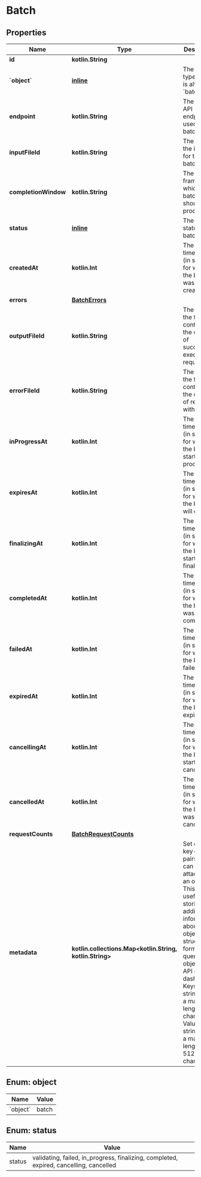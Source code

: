 
# Batch

## Properties
| Name | Type | Description | Notes |
| ------------ | ------------- | ------------- | ------------- |
| **id** | **kotlin.String** |  |  |
| **&#x60;object&#x60;** | [**inline**](#&#x60;Object&#x60;) | The object type, which is always &#x60;batch&#x60;. |  |
| **endpoint** | **kotlin.String** | The OpenAI API endpoint used by the batch. |  |
| **inputFileId** | **kotlin.String** | The ID of the input file for the batch. |  |
| **completionWindow** | **kotlin.String** | The time frame within which the batch should be processed. |  |
| **status** | [**inline**](#Status) | The current status of the batch. |  |
| **createdAt** | **kotlin.Int** | The Unix timestamp (in seconds) for when the batch was created. |  |
| **errors** | [**BatchErrors**](BatchErrors.md) |  |  [optional] |
| **outputFileId** | **kotlin.String** | The ID of the file containing the outputs of successfully executed requests. |  [optional] |
| **errorFileId** | **kotlin.String** | The ID of the file containing the outputs of requests with errors. |  [optional] |
| **inProgressAt** | **kotlin.Int** | The Unix timestamp (in seconds) for when the batch started processing. |  [optional] |
| **expiresAt** | **kotlin.Int** | The Unix timestamp (in seconds) for when the batch will expire. |  [optional] |
| **finalizingAt** | **kotlin.Int** | The Unix timestamp (in seconds) for when the batch started finalizing. |  [optional] |
| **completedAt** | **kotlin.Int** | The Unix timestamp (in seconds) for when the batch was completed. |  [optional] |
| **failedAt** | **kotlin.Int** | The Unix timestamp (in seconds) for when the batch failed. |  [optional] |
| **expiredAt** | **kotlin.Int** | The Unix timestamp (in seconds) for when the batch expired. |  [optional] |
| **cancellingAt** | **kotlin.Int** | The Unix timestamp (in seconds) for when the batch started cancelling. |  [optional] |
| **cancelledAt** | **kotlin.Int** | The Unix timestamp (in seconds) for when the batch was cancelled. |  [optional] |
| **requestCounts** | [**BatchRequestCounts**](BatchRequestCounts.md) |  |  [optional] |
| **metadata** | **kotlin.collections.Map&lt;kotlin.String, kotlin.String&gt;** | Set of 16 key-value pairs that can be attached to an object. This can be useful for storing additional information about the object in a structured format, and querying for objects via API or the dashboard.   Keys are strings with a maximum length of 64 characters. Values are strings with a maximum length of 512 characters.  |  [optional] |


<a id="`Object`"></a>
## Enum: object
| Name | Value |
| ---- | ----- |
| &#x60;object&#x60; | batch |


<a id="Status"></a>
## Enum: status
| Name | Value |
| ---- | ----- |
| status | validating, failed, in_progress, finalizing, completed, expired, cancelling, cancelled |



